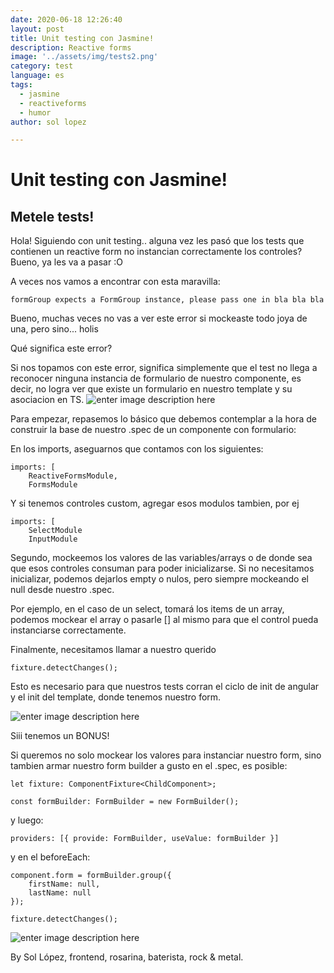 ```yaml
---
date: 2020-06-18 12:26:40
layout: post
title: Unit testing con Jasmine!
description: Reactive forms
image: '../assets/img/tests2.png'
category: test
language: es
tags:
  - jasmine
  - reactiveforms
  - humor
author: sol lopez

---
```

# Unit testing con Jasmine! 
## Metele tests!

Hola! Siguiendo con unit testing.. alguna vez les pasó que los tests que contienen un reactive form no instancian correctamente los controles? Bueno, ya les va a pasar :O

A veces nos vamos a encontrar con esta maravilla:

    formGroup expects a FormGroup instance, please pass one in bla bla bla

Bueno, muchas veces no vas a ver este error si mockeaste todo joya de una, pero sino... holis

Qué significa este error?

Si nos topamos con este error, significa simplemente que el test no llega a reconocer ninguna instancia de formulario de nuestro componente, es decir, no logra ver que existe un formulario en nuestro template y su asociacion en TS.
![enter image description here](https://www.generadormemes.com/download/82iu845i7eevh1my3la94t5thtcbgwhkrp9fazs6m8pfdrq6ck21t0hjshlz0b9)

Para empezar, repasemos lo básico que debemos contemplar a la hora de construir la base de nuestro .spec de un componente con formulario:

En los imports, aseguarnos que contamos con los siguientes:

    imports: [ 
	    ReactiveFormsModule,
	    FormsModule


Y si tenemos controles custom, agregar esos modulos tambien, por ej

    imports: [
	    SelectModule
	    InputModule

Segundo, mockeemos los valores de las variables/arrays o de donde sea que esos controles consuman para poder inicializarse. Si no necesitamos inicializar, podemos dejarlos empty o nulos, pero siempre mockeando el null desde nuestro .spec.

Por ejemplo, en el caso de un select, tomará los items de un array, podemos mockear el array o pasarle [] al mismo para que el control pueda instanciarse correctamente.

Finalmente, necesitamos llamar a nuestro querido

    fixture.detectChanges();

Esto es necesario para que nuestros tests corran el ciclo de init de angular y el init del template, donde tenemos nuestro form.

![enter image description here](https://encrypted-tbn0.gstatic.com/images?q=tbn:ANd9GcSBjIp1tH1msYRzKrod0BjyHJbnwNhmMBO0WzHhXcZd3cAEZt3H&usqp=CAU)

Siii tenemos un BONUS!

Si queremos no solo mockear los valores para instanciar nuestro form, sino tambien armar nuestro form builder a gusto en el .spec, es posible:

    let fixture: ComponentFixture<ChildComponent>;
     
    const formBuilder: FormBuilder = new FormBuilder();

y luego:

    providers: [{ provide: FormBuilder, useValue: formBuilder }]

y en el beforeEach:

    component.form = formBuilder.group({
	    firstName: null,
	    lastName: null
	});
    
    fixture.detectChanges();

![enter image description here](https://i.pinimg.com/originals/39/46/07/394607fdeea1f286afe8a4a0a28ec9fe.png)

By Sol López, frontend, rosarina, baterista, rock & metal.
